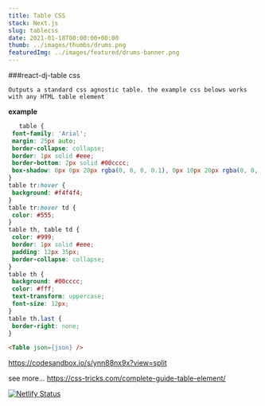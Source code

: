 ```yaml
---
title: Table CSS
stack: Next.js
slug: tablecss
date: 2021-01-18T00:00:00+00:00
thumb: ../images/thumbs/drums.png
featuredImg: ../images/featured/drums-banner.png
---
```


###react-dj-table css

`Outputs a standard css agnostic table.
the example css belows works with any HTML table element`

**example**
 ```css
    table {
  font-family: 'Arial';
  margin: 25px auto;
  border-collapse: collapse;
  border: 1px solid #eee;
  border-bottom: 2px solid #00cccc;
  box-shadow: 0px 0px 20px rgba(0, 0, 0, 0.1), 0px 10px 20px rgba(0, 0, 0, 0.05), 0px 20px 20px rgba(0, 0, 0, 0.05), 0px 30px 20px rgba(0, 0, 0, 0.05);
}
table tr:hover {
  background: #f4f4f4;
}
table tr:hover td {
  color: #555;
}
table th, table td {
  color: #999;
  border: 1px solid #eee;
  padding: 12px 35px;
  border-collapse: collapse;
}
table th {
  background: #00cccc;
  color: #fff;
  text-transform: uppercase;
  font-size: 12px;
}
table th.last {
  border-right: none;
}

```

```html
<Table json={json} />
```

https://codesandbox.io/s/ynn88nx9x?view=split


see more... https://css-tricks.com/complete-guide-table-element/

[![Netlify Status](https://api.netlify.com/api/v1/badges/ad1de4da-ad86-4c8f-a533-732539d451a7/deploy-status)](https://app.netlify.com/sites/jolly-hodgkin-af839c/deploys)


